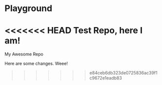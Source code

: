 Playground
==========

<<<<<<< HEAD
Test Repo, here I am!
=======
My Awesome Repo

Here are some changes. Weee!
>>>>>>> e84ceb6db323de0725836ac39f1c9672e1eadb83

